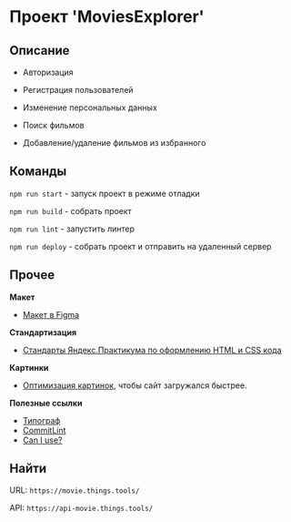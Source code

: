 # Проект 'MoviesExplorer'

## Описание

- Авторизация

- Регистрация пользователей

- Изменение персональных данных

- Поиск фильмов

- Добавление/удаление фильмов из избранного


## Команды

`npm run start` - запуск проект в режиме отладки

`npm run build` - собрать проект

`npm run lint` - запустить линтер

`npm run deploy` - собрать проект и отправить на удаленный сервер

## Прочее

**Макет**

* [Макет в Figma](https://www.figma.com/file/EG17lffPVqOjkk2zjXHq2D/?node-id=891%3A3857)

**Стандартизация**

* [Стандарты Яндекс.Практикума по оформлению HTML и CSS кода](https://code.s3.yandex.net/web-developer/static/design-rules/index.html)

**Картинки**

* [Оптимизация картинок](https://tinypng.com/), чтобы сайт загружался быстрее.


**Полезные ссылки**

* [Типограф](https://www.artlebedev.ru/typograf/)
* [CommitLint](https://commitlint.io/)
* [Can I use?](https://caniuse.com/)

## Найти

URL: `https://movie.things.tools/`

API: `https://api-movie.things.tools/`
